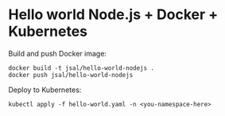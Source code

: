 # Hello world Node.js + Docker + Kubernetes

Build and push Docker image:

```
docker build -t jsal/hello-world-nodejs .
docker push jsal/hello-world-nodejs
```

Deploy to Kubernetes:

```
kubectl apply -f hello-world.yaml -n <you-namespace-here>
```
